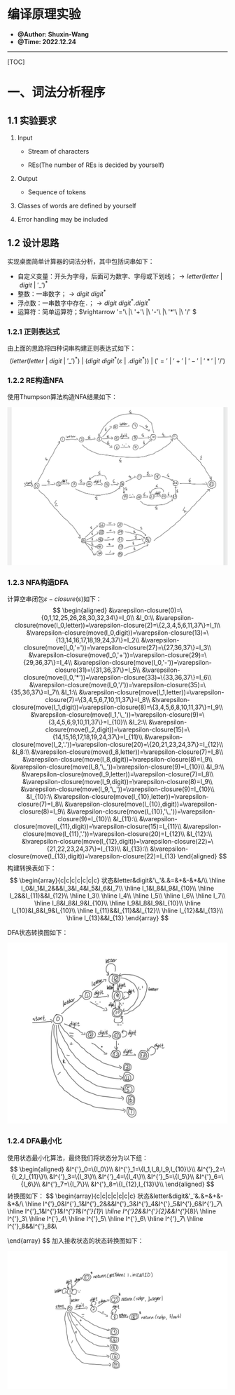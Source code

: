 # 编译原理实验

- **@Author: Shuxin-Wang**
- **@Time: 2022.12.24**

------

[TOC]

# 一、词法分析程序

## 1.1 实验要求

1. Input

   - Stream of characters

   - REs(The number of REs is decided by yourself)

2. Output
   - Sequence of tokens

3. Classes of words are defined by yourself

4. Error handling may be included



## 1.2 设计思路

实现桌面简单计算器的词法分析，其中包括词串如下：

- 自定义变量：开头为字母，后面可为数字、字母或下划线；$\rightarrow letter(letter\ |\ digit\ |\ '\_')^*$
- 整数：一串数字；$\rightarrow digit\ digit^*$
- 浮点数：一串数字中存在`.`；$\rightarrow digit\ digit^*.digit^*$
- 运算符：简单运算符；$\rightarrow '='\ |\ '+'\ |\ '-'\ |\ '*'\ |\ '/' $



### 1.2.1 正则表达式

由上面的思路将四种词串构建正则表达式如下：
$$
(letter(letter\ |\ digit\ |\ '\_')^*)\ |\ (digit\ digit^*(\varepsilon\ |\ .digit^*))\ |\ ('='\ |\ '+'\ |\ '-'\ |\ '*'\ |\ '/')
$$


### 1.2.2 RE构造NFA

使用Thumpson算法构造NFA结果如下：

<img src="image/NFA.png" alt="NFA" style="zoom:50%;" />



### 1.2.3 NFA构造DFA

计算空串闭包$\varepsilon-closure(s)$如下：
$$
\begin{aligned}
&\varepsilon-closure(0)=\{0,1,12,25,26,28,30,32,34\}=I_0\\
&I_0:\\
&\varepsilon-closure(move(I_0,letter))=\varepsilon-closure(2)=\{2,3,4,5,6,11,37\}=I_1\\
&\varepsilon-closure(move(I_0,digit))=\varepsilon-closure(13)=\{13,14,16,17,18,19,24,37\}=I_2\\
&\varepsilon-closure(move(I_0,'='))=\varepsilon-closure(27)=\{27,36,37\}=I_3\\
&\varepsilon-closure(move(I_0,'+'))=\varepsilon-closure(29)=\{29,36,37\}=I_4\\
&\varepsilon-closure(move(I_0,'-'))=\varepsilon-closure(31)=\{31,36,37\}=I_5\\
&\varepsilon-closure(move(I_0,'*'))=\varepsilon-closure(33)=\{33,36,37\}=I_6\\
&\varepsilon-closure(move(I_0,'/'))=\varepsilon-closure(35)=\{35,36,37\}=I_7\\
&I_1:\\
&\varepsilon-closure(move(I_1,letter))=\varepsilon-closure(7)=\{3,4,5,6,7,10,11,37\}=I_8\\
&\varepsilon-closure(move(I_1,digit))=\varepsilon-closure(8)=\{3,4,5,6,8,10,11,37\}=I_9\\
&\varepsilon-closure(move(I_1,'\_'))=\varepsilon-closure(9)=\{3,4,5,6,9,10,11,37\}=I_{10}\\
&I_2:\\
&\varepsilon-closure(move(I_2,digit))=\varepsilon-closure(15)=\{14,15,16,17,18,19,24,37\}=I_{11}\\
&\varepsilon-closure(move(I_2,'.'))=\varepsilon-closure(20)=\{20,21,23,24,37\}=I_{12}\\
&I_8:\\
&\varepsilon-closure(move(I_8,letter))=\varepsilon-closure(7)=I_8\\
&\varepsilon-closure(move(I_8,digit))=\varepsilon-closure(8)=I_9\\
&\varepsilon-closure(move(I_8,'\_'))=\varepsilon-closure(9)=I_{10}\\
&I_9:\\
&\varepsilon-closure(move(I_9,letter))=\varepsilon-closure(7)=I_8\\
&\varepsilon-closure(move(I_9,digit))=\varepsilon-closure(8)=I_9\\
&\varepsilon-closure(move(I_9,'\_'))=\varepsilon-closure(9)=I_{10}\\
&I_{10}:\\
&\varepsilon-closure(move(I_{10},letter))=\varepsilon-closure(7)=I_8\\
&\varepsilon-closure(move(I_{10},digit))=\varepsilon-closure(8)=I_9\\
&\varepsilon-closure(move(I_{10},'\_'))=\varepsilon-closure(9)=I_{10}\\
&I_{11}:\\
&\varepsilon-closure(move(I_{11},digit))=\varepsilon-closure(15)=I_{11}\\
&\varepsilon-closure(move(I_{11},'.'))=\varepsilon-closure(20)=I_{12}\\
&I_{12}:\\
&\varepsilon-closure(move(I_{12},digit))=\varepsilon-closure(22)=\{21,22,23,24,37\}=I_{13}\\
&I_{13}:\\
&\varepsilon-closure(move(I_{13},digit))=\varepsilon-closure(22)=I_{13}
\end{aligned}
$$
构建转换表如下：
$$
\begin{array}{c|c|c|c|c|c|c}
状态&letter&digit&'\_'&.&=&+&-&*&/\\
\hline
I_0&I_1&I_2&&&I_3&I_4&I_5&I_6&I_7\\
\hline
I_1&I_8&I_9&I_{10}\\
\hline
I_2&&I_{11}&&I_{12}\\
\hline
I_3\\
\hline
I_4\\
\hline
I_5\\
\hline
I_6\\
\hline
I_7\\
\hline
I_8&I_8&I_9&I_{10}\\
\hline
I_9&I_8&I_9&I_{10}\\
\hline
I_{10}&I_8&I_9&I_{10}\\
\hline
I_{11}&&I_{11}&&I_{12}\\
\hline
I_{12}&&I_{13}\\
\hline
I_{13}&&I_{13}
\end{array}
$$

DFA状态转换图如下：

<img src="image/DFA.png" alt="image-20221226104728363" style="zoom:50%;" />

### 1.2.4 DFA最小化

使用状态最小化算法，最终我们将状态分为以下组：
$$
\begin{aligned}
&I^{'}_0=\{I_0\}\\
&I^{'}_1=\{I_1,I_8,I_9,I_{10}\}\\
&I^{'}_2=\{I_2,I_{11}\}\\
&I^{'}_3=\{I_3\}\\
&I^{'}_4=\{I_4\}\\
&I^{'}_5=\{I_5\}\\
&I^{'}_6=\{I_6\}\\
&I^{'}_7=\{I_7\}\\
&I^{'}_8=\{I_{12},I_{13}\}\\
\end{aligned}
$$
转换图如下：
$$
\begin{array}{c|c|c|c|c|c|c}
状态&letter&digit&'\_'&.&=&+&-&*&/\\
\hline
I^{'}_0&I^{'}_1&I^{'}_2&&&I^{'}_3&I^{'}_4&I^{'}_5&I^{'}_6&I^{'}_7\\
\hline
I^{'}_1&I^{'}_1&I^{'}_1&I^{'}_{1}\\
\hline
I^{'}_2&&I^{'}_{2}&&I^{'}_{8}\\
\hline
I^{'}_3\\
\hline
I^{'}_4\\
\hline
I^{'}_5\\
\hline
I^{'}_6\\
\hline
I^{'}_7\\
\hline
I^{'}_8&&I^{'}_8&\\

\end{array}
$$
加入接收状态的状态转换图如下：

<img src="image/DFA-Mini.png" alt="image-20221226120915249" style="zoom:50%;" />
